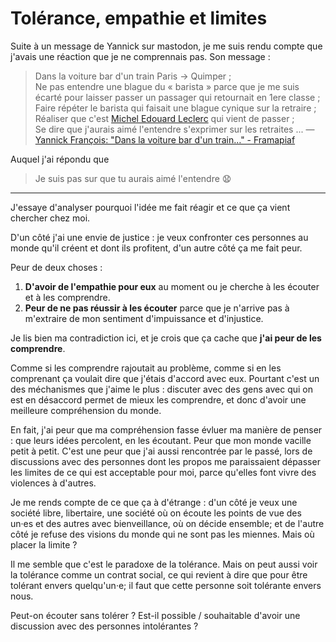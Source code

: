 # Tolérance, empathie et limites

Suite à un message de Yannick sur mastodon, je me suis rendu compte que j'avais une réaction que je ne comprennais pas. Son message :

> Dans la voiture bar d'un train Paris -> Quimper ;  
> Ne pas entendre une blague du « barista » parce que je me suis écarté pour laisser passer un passager qui retournait en 1ere classe ;  
> Faire répéter le barista qui faisait une blague cynique sur la retraire ;  
> Réaliser que c'est [Michel Edouard Leclerc](https://fr.wikipedia.org/wiki/Michel-%C3%89douard_Leclerc) qui vient de passer ;  
> Se dire que j'aurais aimé l'entendre s'exprimer sur les retraites ...
> — [Yannick François: "Dans la voiture bar d'un train…" - Framapiaf](https://framapiaf.org/@yaf/109916074251295047)

Auquel j'ai répondu que

> Je suis pas sur que tu aurais aimé l'entendre 😧

---

J'essaye d'analyser pourquoi l'idée me fait réagir et ce que ça vient chercher chez moi.  
  
D'un côté j'ai une envie de justice : je veux confronter ces personnes au monde qu'il créent et dont ils profitent, d'un autre côté ça me fait peur.  

Peur de deux choses :

1. **D'avoir de l'empathie pour eux** au moment ou je cherche à les écouter et à les comprendre.
2. **Peur de ne pas réussir à les écouter** parce que je n'arrive pas à m'extraire de mon sentiment d'impuissance et d'injustice.

Je lis bien ma contradiction ici, et je crois que ça cache que **j'ai peur de les comprendre**.

Comme si les comprendre rajoutait au problème, comme si en les comprenant ça voulait dire que j'étais d'accord avec eux. Pourtant c'est un des méchanismes que j'aime le plus : discuter avec des gens avec qui on est en désaccord permet de mieux les comprendre, et donc d'avoir une meilleure compréhension du monde.

En fait, j'ai peur que ma compréhension fasse évluer ma manière de penser : que leurs idées percolent, en les écoutant. Peur que mon monde vacille petit à petit. C'est une peur que j'ai aussi rencontrée par le passé, lors de discussions avec des personnes dont les propos me paraissaient dépasser les limites de ce qui est acceptable pour moi, parce qu'elles font vivre des violences à d'autres.

Je me rends compte de ce que ça à d'étrange : d'un côté je veux une société libre, libertaire, une société où on écoute les points de vue des un·es et des autres avec bienveillance, où on décide ensemble; et de l'autre côté je refuse des visions du monde qui ne sont pas les miennes. Mais où placer la limite ?

Il me semble que c'est le paradoxe de la tolérance. Mais on peut aussi voir la tolérance comme un contrat social, ce qui revient à dire que pour être tolérant envers quelqu'un·e; il faut que cette personne soit tolérante envers nous.

Peut-on écouter sans tolérer ? Est-il possible / souhaitable d'avoir une discussion avec des personnes intolérantes ?